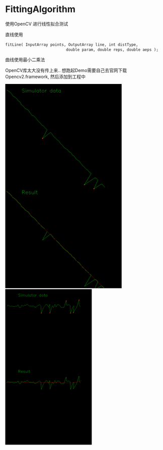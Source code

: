 # FittingAlgorithm

使用OpenCV 进行线性拟合测试

直线使用

```objc
fitLine( InputArray points, OutputArray line, int distType,
                           double param, double reps, double aeps );
```
曲线使用最小二乘法

OpenCV库太大没有传上来.. 想跑起Demo需要自己去官网下载Opencv2.framework, 然后添加到工程中

![Demo](https://github.com/GrayLand119/FittingAlgorithm/blob/master/FitLineTest.gif)
![Curve](https://github.com/GrayLand119/FittingAlgorithm/blob/master/FitLineTest2.gif)
